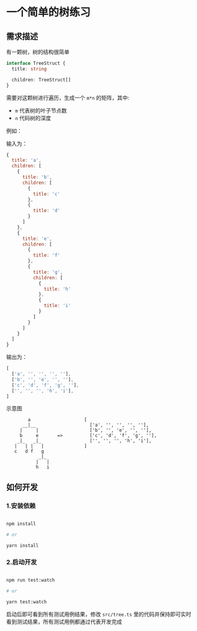 # 一个简单的树练习

## 需求描述

有一颗树，树的结构很简单

```ts
interface TreeStruct {
  title: string

  children: TreeStruct[]
}
```

需要对这颗树进行遍历，生成一个 `m*n` 的矩阵，其中:

- `m` 代表树的叶子节点数
- `n` 代码树的深度

例如：

输入为：

```js
{
  title: 'a',
  children: [
    {
      title: 'b',
      children: [
        {
          title: 'c'
        },
        {
          title: 'd'
        }
      ]
    },
    {
      title: 'e',
      children: [
        {
          title: 'f'
        },
        {
          title: 'g',
          children: [
            {
              title: 'h'
            },
            {
              title: 'i'
            }
          ]
        }
      ]
    }
  ]
}
```

输出为：

```js
[
  ['a', '', '', '', ''],
  ['b', '', 'e', '', ''],
  ['c', 'd', 'f', 'g', ''],
  ['', '', '', 'h', 'i'],
]
```

示意图

```
        a                    [
      __|__                    ['a', '', '', '', ''],
     |     |                   ['b', '', 'e', '', ''],
     b     e       =>          ['c', 'd', 'f', 'g', ''],
    _|_   _|_                  ['', '', '', 'h', 'i'],
   |   | |   |               ]
   c   d f   g
            _|_  
           |   |
           h   i                       
```


## 如何开发

### 1.安装依赖

```bash

npm install

# or

yarn install

```

### 2.启动开发

```bash

npm run test:watch

# or

yarn test:watch

```

启动后即可看到所有测试用例结果，修改 `src/tree.ts` 里的代码并保持即可实时看到测试结果，所有测试用例都通过代表开发完成
